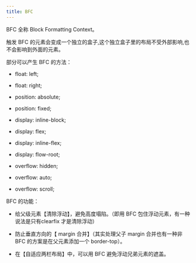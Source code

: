 ```yaml
---
title: BFC
---
```


BFC 全称 Block Formatting Context。

触发 BFC 的元素会变成一个独立的盒子,这个独立盒子里的布局不受外部影响,也不会影响到外面的元素。

部分可以产生 BFC 的方法：

- float: left;

- float: right;

- position: absolute;

- position: fixed;

- display: inline-block;

- display: flex;

- display: inline-flex;

- display: flow-root;

- overflow: hidden;

- overflow: auto;

- overflow: scroll;

BFC 的功能：

- 给父级元素【清除浮动】，避免高度塌陷。（即用 BFC 包住浮动元素，有一种说法是只有clearfix 才是清除浮动）

- 防止垂直方向的【 margin 合并】（其实处理父子 margin 合并也有一种非 BFC 的方案是在父元素添加一个 border-top）。

- 在【自适应两栏布局】中，可以用 BFC 避免浮动兄弟元素的遮盖。